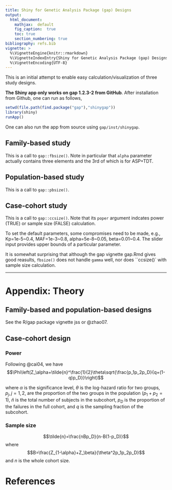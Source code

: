 ```yaml
---
title: Shiny for Genetic Analysis Package (gap) Designs
output:
  html_document:
    mathjax:  default
    fig_caption:  true
    toc: true
    section_numbering: true
bibliography: refs.bib
vignette: >
  %\VignetteEngine{knitr::rmarkdown}
  %\VignetteIndexEntry{Shiny for Genetic Analysis Package (gap) Designs}
  %\VignetteEncoding{UTF-8}
---
```


This is an initial attempt to enable easy calculation/visualization of three study designs.

**The Shiny app only works on gap 1.2.3-2 from GitHub**. After installation from Github, one can run as follows,

```r
setwd(file.path(find.package("gap"),"shinygap"))
library(shiny)
runApp()
```

One can also run the app from source using `gap/inst/shinygap`.

## Family-based study

This is a call to `gap::fbsize()`. Note in particular that `alpha` parameter actually contains three elements and the 3rd of which is for ASP+TDT.

## Population-based study

This is a call to `gap::pbsize()`.

## Case-cohort study

This is a call to `gap::ccsize()`. Note that its `poper` argument indcates power (TRUE) or sample size (FALSE) calculation.

To set the default parameters, some compromises need to be made, e.g., Kp=1e-5~0.4, MAF=1e-3~0.8, alpha=5e-8~0.05, beta=0.01~0.4. The slider input provides upper bounds of a particular parameter.

It is somewhat surprising that although the gap vignette gap.Rmd gives good reasults, `fbsize()` does not handle `gamma` well, nor does ``ccsize()` with sample size calculation.

---

# Appendix: Theory

## Family-based and population-based designs

See the R/gap package vignette jss or @zhao07.

## Case-cohort design

### Power

Following @cai04, we have
$$\Phi\left(Z_\alpha+\tilde{n}^\frac{1}{2}\theta\sqrt{\frac{p_1p_2p_D}{q+(1-q)p_D}}\right)$$

where $\alpha$ is the significance level, $\theta$ is the log-hazard ratio for
two groups, $p_j, j = 1, 2$, are the proportion of the two groups
in the population ($p_1 + p_2 = 1$), $\tilde{n}$ is the total number of subjects in the subcohort, $p_D$ is the proportion of the failures in
the full cohort, and $q$ is the sampling fraction of the subcohort.

### Sample size

$$\tilde{n}=\frac{nBp_D}{n-B(1-p_D)}$$ where $$B=\frac{Z_{1-\alpha}+Z_\beta}{\theta^2p_1p_2p_D}$$ and $n$ is the whole cohort size.

# References
